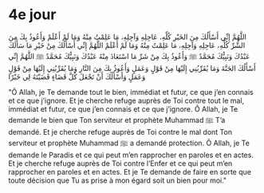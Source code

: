 # 4e jour


اللَّهُمَّ إِنِّي أَسْأَلُكَ مِنَ الخَيْرِ كُلِّهِ، عَاجِلِهِ وَآجِلِهِ، مَا عَلِمْتُ مِنْهُ وَمَا لَمْ أَعْلَمْ
وَأَعُوذُ بِكَ مِنَ الشَّرِّ كُلِّهِ، عَاجِلِهِ وَآجِلِهِ، مَا عَلِمْتُ مِنْهُ وَمَا لَمْ أَعْلَمْ
اللَّهُمَّ إِنِّي أَسْأَلُكَ مِنْ خَيْرِ مَا سَأَلَكَ عَبْدُكَ وَنَبِيُّكَ مُحَمَّدٌ ﷺ
وَأَعُوذُ بِكَ مِنْ شَرِّ مَا اسْتَعَاذَ مِنْهُ عَبْدُكَ وَنَبِيُّكَ مُحَمَّدٌ ﷺ
اللَّهُمَّ إِنِّي أَسْأَلُكَ الجَنَّةَ وَمَا يُقَرِّبُنِي إِلَيْهَا مِنْ قَوْلٍ وَعَمَلٍ
وَأَعُوذُ بِكَ مِنَ النَّارِ وَمَا يُقَرِّبُنِي إِلَيْهَا مِنْ قَوْلٍ وَعَمَلٍ
وَأَسْأَلُكَ أَنْ تَجْعَلَ كُلَّ قَضَاءٍ قَضَيْتَهُ لِي خَيْرًا

"Ô Allah, je Te demande tout le bien, immédiat et futur, ce que j’en connais et ce que j’ignore.
Et je cherche refuge auprès de Toi contre tout le mal, immédiat et futur, ce que j’en connais et ce que j’ignore.
Ô Allah, je Te demande le bien que Ton serviteur et prophète Muhammad ﷺ T’a demandé.
Et je cherche refuge auprès de Toi contre le mal dont Ton serviteur et prophète Muhammad ﷺ a demandé protection.
Ô Allah, je Te demande le Paradis et ce qui peut m’en rapprocher en paroles et en actes.
Et je cherche refuge auprès de Toi contre l’Enfer et ce qui peut m’en rapprocher en paroles et en actes.
Et je Te demande de faire en sorte que toute décision que Tu as prise à mon égard soit un bien pour moi."
